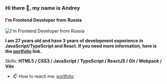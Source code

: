 ### Hi there 👋, my name is Andrey
#### I'm Frontend Developer from Russia
![I'm Frontend Developer from Russia](https://fiverr-res.cloudinary.com/images/t_main1,q_auto,f_auto,q_auto,f_auto/gigs/337853518/original/eb1518e08b2ca7daf0a932c30c82867b50077c7a/frontend-web-developer-frontend-development-react-typescript-html-css-bootstrap.jpg)

**I am 27 years old and have 3 years of development experience in JavaScript/TypeScript and React. If you need more information, here is the [portfolio](https://chic-treacle-bb5d18.netlify.app) link.**

Skills: **HTML5 / CSS3 / JavaScript / TypeScript / ReactJS / Git / Webpack / Vite**

- 📫 How to reach me:
 [portfolio](https://chic-treacle-bb5d18.netlify.app/#contact)

<!--
**PaoNyyaka/PaoNyyaka** is a ✨ _special_ ✨ repository because its `README.md` (this file) appears on your GitHub profile.

Here are some ideas to get you started:

- 🔭 I’m currently working on ...
- 🌱 I’m currently learning ...
- 👯 I’m looking to collaborate on ...
- 🤔 I’m looking for help with ...
- 💬 Ask me about ...
- 📫 How to reach me: ...
- 😄 Pronouns: ...
- ⚡ Fun fact: ...
-->
